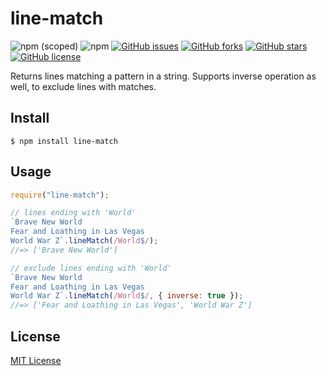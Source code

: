 # line-match

![npm (scoped)](https://img.shields.io/npm/v/@vipulc/line-match)
![npm](https://img.shields.io/npm/dt/@vipulc/line-match)
[![GitHub issues](https://img.shields.io/github/issues/vpul/line-match)](https://github.com/vpul/line-match/issues)
[![GitHub forks](https://img.shields.io/github/forks/vpul/line-match)](https://github.com/vpul/line-match/network)
[![GitHub stars](https://img.shields.io/github/stars/vpul/line-match)](https://github.com/vpul/line-match/stargazers)
[![GitHub license](https://img.shields.io/github/license/vpul/line-match)](https://github.com/vpul/line-match/blob/master/LICENSE)

Returns lines matching a pattern in a string. Supports inverse operation as well, to exclude lines with matches.

## Install

`$ npm install line-match`

## Usage

```js
require("line-match");

// lines ending with 'World'
`Brave New World
Fear and Loathing in Las Vegas
World War Z`.lineMatch(/World$/);
//=> ['Brave New World']

// exclude lines ending with 'World'
`Brave New World
Fear and Loathing in Las Vegas
World War Z`.lineMatch(/World$/, { inverse: true });
//=> ['Fear and Loathing in Las Vegas', 'World War Z']
```

## License

[MIT License](https://github.com/vpul/line-match/blob/master/LICENSE)
